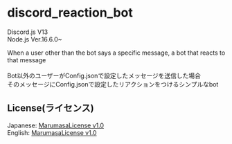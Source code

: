 # discord_reaction_bot
Discord.js V13
<br>
Node.js Ver.16.6.0~
<br>

When a user other than the bot says a specific message, a bot that reacts to that message
<br>
<br>
Bot以外のユーザーがConfig.jsonで設定したメッセージを送信した場合
<br>
そのメッセージにConfig.jsonで設定したリアクションをつけるシンプルなbot
<br>
## License(ライセンス)
Japanese: [MarumasaLicense v1.0](https://github.com/malken21/MarumasaLicenses/blob/main/MarumasaLicense_v1.0/LICENSE-ja.md)
<br>
English: [MarumasaLicense v1.0](https://github.com/malken21/MarumasaLicenses/blob/main/MarumasaLicense_v1.0/LICENSE-en.md)
